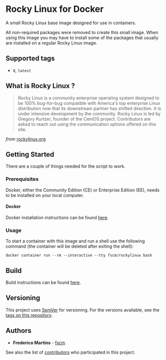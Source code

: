 # Rocky Linux for Docker

A small Rocky Linux base image designed for use in containers.

All non-required packages were removed to create this small image. When using
this image you may have to install some of the packages that usually are
installed on a regular Rocky Linux image.

## Supported tags

* `8`, `latest`

## What is Rocky Linux ?

> Rocky Linux is a community enterprise operating system designed to be 100% bug-for-bug compatible with America's top enterprise Linux distribution now that its downstream partner has shifted direction. It is under intensive development by the community. Rocky Linux is led by Gregory Kurtzer, founder of the CentOS project. Contributors are asked to reach out using the communication options offered on this site.

*from* [rockylinux.org](https://rockylinux.org)

## Getting Started

There are a couple of things needed for the script to work.

### Prerequisites

Docker, either the Community Edition (CE) or Enterprise Edition (EE), needs to
be installed on your local computer.

#### Docker

Docker installation instructions can be found
[here](https://docs.docker.com/install/).

### Usage

To start a container with this image and run a shell use the following
command (the container will be deleted after exiting the shell):

```shell
docker container run --rm --interactive --tty fscm/rockylinux bash
```

## Build

Build instructions can be found
[here](https://github.com/fscm/docker-rockylinux/blob/master/README.build.md).

## Versioning

This project uses [SemVer](http://semver.org/) for versioning. For the versions
available, see the [tags on this repository](https://github.com/fscm/docker-rockylinux/tags).

## Authors

* **Frederico Martins** - [fscm](https://github.com/fscm)

See also the list of [contributors](https://github.com/fscm/docker-rockylinux/contributors)
who participated in this project.
